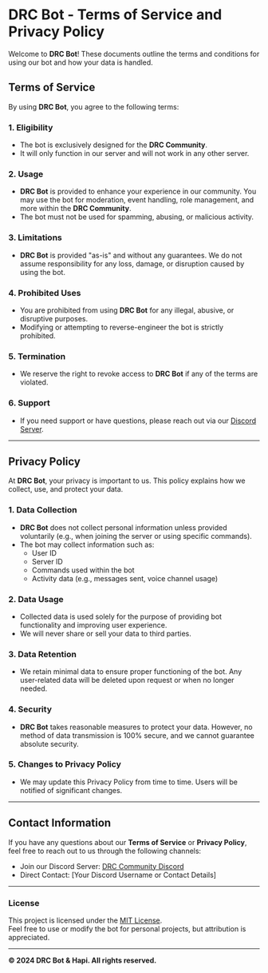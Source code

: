 # DRC Bot - Terms of Service and Privacy Policy

Welcome to **DRC Bot**! These documents outline the terms and conditions for using our bot and how your data is handled.

## **Terms of Service**

By using **DRC Bot**, you agree to the following terms:

### 1. **Eligibility**
- The bot is exclusively designed for the **DRC Community**.
- It will only function in our server and will not work in any other server.
  
### 2. **Usage**
- **DRC Bot** is provided to enhance your experience in our community. You may use the bot for moderation, event handling, role management, and more within the **DRC Community**.
- The bot must not be used for spamming, abusing, or malicious activity.

### 3. **Limitations**
- **DRC Bot** is provided "as-is" and without any guarantees. We do not assume responsibility for any loss, damage, or disruption caused by using the bot.

### 4. **Prohibited Uses**
- You are prohibited from using **DRC Bot** for any illegal, abusive, or disruptive purposes.
- Modifying or attempting to reverse-engineer the bot is strictly prohibited.

### 5. **Termination**
- We reserve the right to revoke access to **DRC Bot** if any of the terms are violated.
  
### 6. **Support**
- If you need support or have questions, please reach out via our [Discord Server](https://discord.gg/XF7YmkFFfe).

---

## **Privacy Policy**

At **DRC Bot**, your privacy is important to us. This policy explains how we collect, use, and protect your data.

### 1. **Data Collection**
- **DRC Bot** does not collect personal information unless provided voluntarily (e.g., when joining the server or using specific commands).
- The bot may collect information such as:
  - User ID
  - Server ID
  - Commands used within the bot
  - Activity data (e.g., messages sent, voice channel usage)

### 2. **Data Usage**
- Collected data is used solely for the purpose of providing bot functionality and improving user experience.
- We will never share or sell your data to third parties.

### 3. **Data Retention**
- We retain minimal data to ensure proper functioning of the bot. Any user-related data will be deleted upon request or when no longer needed.

### 4. **Security**
- **DRC Bot** takes reasonable measures to protect your data. However, no method of data transmission is 100% secure, and we cannot guarantee absolute security.

### 5. **Changes to Privacy Policy**
- We may update this Privacy Policy from time to time. Users will be notified of significant changes.

---

## **Contact Information**

If you have any questions about our **Terms of Service** or **Privacy Policy**, feel free to reach out to us through the following channels:
- Join our Discord Server: [DRC Community Discord](https://discord.gg/XF7YmkFFfe)
- Direct Contact: [Your Discord Username or Contact Details]

---

### **License**

This project is licensed under the [MIT License](LICENSE).  
Feel free to use or modify the bot for personal projects, but attribution is appreciated.

---

**© 2024 DRC Bot & Hapi. All rights reserved.**
